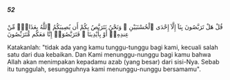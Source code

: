 ##### 52

<span class="ayah">قُلْ هَلْ تَرَبَّصُونَ بِنَآ إِلَّآ إِحْدَى ٱلْحُسْنَيَيْنِ ۖ وَنَحْنُ نَتَرَبَّصُ بِكُمْ أَن يُصِيبَكُمُ ٱللَّهُ بِعَذَابٍۢ مِّنْ عِندِهِۦٓ أَوْ بِأَيْدِينَا ۖ فَتَرَبَّصُوٓا۟ إِنَّا مَعَكُم مُّتَرَبِّصُونَ</span>

<span class="ayah_translation">Katakanlah: "tidak ada yang kamu tunggu-tunggu bagi kami, kecuali salah satu dari dua kebaikan. Dan Kami menunggu-nunggu bagi kamu bahwa Allah akan menimpakan kepadamu azab (yang besar) dari sisi-Nya. Sebab itu tunggulah, sesungguhnya kami menunggu-nunggu bersamamu".</span>
